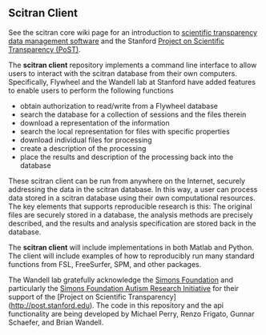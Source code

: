 ## Scitran Client

See the scitran core wiki page for an introduction to [scientific transparency data management software](https://scitran.github.io/) and the Stanford [Project on Scientific Transparency (PoST)](http://post.stanford.edu). 

The **scitran client** repository implements a command line interface to allow users to interact with the scitran database from their own computers.  Specifically, Flywheel and the Wandell lab at Stanford have added features to enable users to perform the following functions

* obtain authorization to read/write from a Flywheel database
* search the database for a collection of sessions and the files therein
* download a representation of the information
* search the local representation for files with specific properties
* download individual files for processing
* create a description of the processing 
* place the results and description of the processing back into the database

These scitran client can be run from anywhere on the Internet, securely addressing the data in the scitran database. In this way, a user can process data stored in a scitran database using their own computational resources.  The key elements that supports reproducible research is this:  The original files are securely stored in a database, the analysis methods are precisely described, and the results and analysis specification are stored back in the database. 

The **scitran client** will include implementations in both Matlab and Python.  The client will include examples of how to reproducibly run many standard functions from FSL, FreeSurfer, SPM, and other packages.

The Wandell lab gratefully acknowledge the [Simons Foundation](https://www.simonsfoundation.org/) and particularly the [Simons Foundation Autism Research Initiative](https://sfari.org/) for their support of the [Project on Scientific Transparency] (http://post.stanford.edu).  The code in this repository and the api functionality are being developed by Michael Perry, Renzo Frigato, Gunnar Schaefer, and Brian Wandell.
